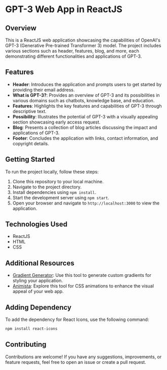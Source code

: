 # GPT-3 Web App in ReactJS

## Overview
This is a ReactJS web application showcasing the capabilities of OpenAI's GPT-3 (Generative Pre-trained Transformer 3) model. The project includes various sections such as header, features, blog, and more, each demonstrating different functionalities and applications of GPT-3.

## Features
- **Header**: Introduces the application and prompts users to get started by providing their email address.
- **What is GPT-3?**: Provides an overview of GPT-3 and its possibilities in various domains such as chatbots, knowledge base, and education.
- **Features**: Highlights the key features and capabilities of GPT-3 through descriptive text.
- **Possibility**: Illustrates the potential of GPT-3 with a visually appealing section showcasing early access request.
- **Blog**: Presents a collection of blog articles discussing the impact and applications of GPT-3.
- **Footer**: Concludes the application with links, contact information, and copyright details.

## Getting Started
To run the project locally, follow these steps:
1. Clone this repository to your local machine.
2. Navigate to the project directory.
3. Install dependencies using `npm install`.
4. Start the development server using `npm start`.
5. Open your browser and navigate to `http://localhost:3000` to view the application.

## Technologies Used
- ReactJS
- HTML
- CSS

## Additional Resources
- [Gradient Generator](https://angrytools.com/gradient/): Use this tool to generate custom gradients for styling your application.
- [Animista](https://animista.net/): Explore this tool for CSS animations to enhance the visual appeal of your web app.

## Adding Dependency
To add the dependency for React Icons, use the following command:
```bash
npm install react-icons
```

## Contributing
Contributions are welcome! If you have any suggestions, improvements, or feature requests, feel free to open an issue or create a pull request.

